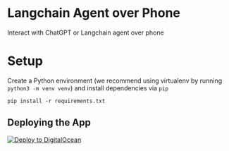 # Langchain Agent over Phone
Interact with ChatGPT or Langchain agent over phone

# Setup

Create a Python environment (we recommend using virtualenv by running `python3 -m venv venv`) and install dependencies via `pip`

```
pip install -r requirements.txt
```





## Deploying the App

[![Deploy to DigitalOcean](https://www.deploytodo.com/do-btn-blue.svg)](https://cloud.digitalocean.com/apps/new?repo=https://github.com/adrianwedd/vocode_langchain/tree/main)
